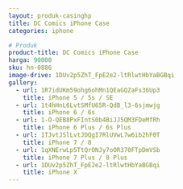 ```yaml
---
layout: produk-casinghp
title: DC Comics iPhone Case
categories: iphone

# Produk
product-title: DC Comics iPhone Case
harga: 90000
sku: hn-0886
image-drive: 1DUv2p5ZhT_FpE2e2-ltRlwtHbYaBGBqi
gallery:
  - url: 1R7idUKm59ohg6ohMn1QEaGQZaFs36Up3
    title: iPhone 5 / 5s / SE
  - url: 1t4hHnL6LvtSMfU65R-QdB_l3-6sjmwjg
    title: iPhone 6 / 6s
  - url: 1-O-QEB8PxFIntS0b4BiJJ5QM3FDeMfRh
    title: iPhone 6 Plus / 6s Plus
  - url: 1TJvtJSlLvtJDQgI7RlUVwL7w6ib2hF0T
    title: iPhone 7 / 8
  - url: 1qXNErwLp5TtQrONJy7oOR370FTpDmVSb
    title: iPhone 7 Plus / 8 Plus
  - url: 1DUv2p5ZhT_FpE2e2-ltRlwtHbYaBGBqi
    title: iPhone X
---
```

